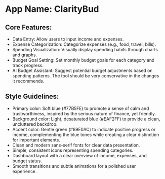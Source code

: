 # **App Name**: ClarityBud

## Core Features:

- Data Entry: Allow users to input income and expenses.
- Expense Categorization: Categorize expenses (e.g., food, travel, bills).
- Spending Visualization: Visually display spending habits through charts and graphs.
- Budget Goal Setting: Set monthly budget goals for each category and track progress.
- AI Budget Assistant: Suggest potential budget adjustments based on spending patterns. The tool should be very conservative in the changes it recommends.

## Style Guidelines:

- Primary color: Soft blue (#77B5FE) to promote a sense of calm and trustworthiness, inspired by the serious nature of finance, yet friendly.
- Background color: Light, desaturated blue (#EAF2FF) to provide a clean, uncluttered backdrop.
- Accent color: Gentle green (#89E0AC) to indicate positive progress or income, complementing the blue tones while creating a clear distinction for important elements.
- Clean and modern sans-serif fonts for clear data presentation.
- Simple, consistent icons representing spending categories.
- Dashboard layout with a clear overview of income, expenses, and budget status.
- Smooth transitions and subtle animations for a polished user experience.
